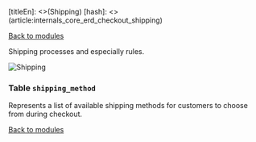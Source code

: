 [titleEn]: <>(Shipping)
[hash]: <>(article:internals_core_erd_checkout_shipping)

[Back to modules](./../10-modules.md)

Shipping processes and especially rules.

![Shipping](./dist/erd-shopware-core-checkout-shipping.png)


### Table `shipping_method`

Represents a list of available shipping methods for customers to choose from during checkout.


[Back to modules](./../10-modules.md)
